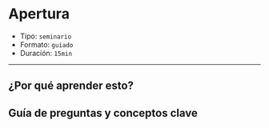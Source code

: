 # Apertura

* Tipo: `seminario`
* Formato: `guiado`
* Duración: `15min`

***

## ¿Por qué aprender esto?

## Guía de preguntas y conceptos clave
